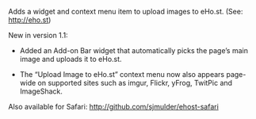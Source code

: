 Adds a widget and context menu item to upload images to eHo.st. (See: http://eho.st)

New in version 1.1:

* Added an Add-on Bar widget that automatically picks the page’s main image and uploads it to eHo.st.

* The “Upload Image to eHo.st” context menu now also appears page-wide on supported sites such as imgur, Flickr, yFrog, TwitPic and ImageShack.

Also available for Safari: http://github.com/sjmulder/ehost-safari